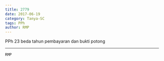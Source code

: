 ```yaml
---
title: 2779
date: 2017-06-19
category: Tanya-SC
tags: PPh
author: RMP
---
```


PPh 23 beda tahun pembayaran dan bukti potong

---



`RMP`
